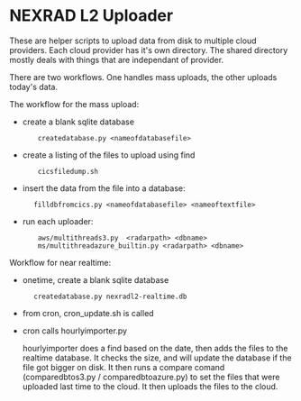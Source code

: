 # NEXRAD L2 Uploader

These are helper scripts to upload data from disk to multiple cloud providers. Each cloud provider has it's own directory. The shared directory mostly deals with things that are independant of provider.  

There are two workflows. One handles mass uploads, the other uploads today's data.

The workflow for the mass upload:
+ create a blank sqlite database
```
       createdatabase.py <nameofdatabasefile>
```
+ create a listing of the files to upload using find
```
       cicsfiledump.sh
```
+ insert the data from the file into a database:
 ```
       filldbfromcics.py <nameofdatabasefile> <nameoftextfile>
```
+ run each uploader:
```
       aws/multithreads3.py  <radarpath> <dbname>
       ms/multithreadazure_builtin.py <radarpath> <dbname>
```
Workflow for near realtime:
 + onetime, create a blank sqlite database
 ```
       createdatabase.py nexradl2-realtime.db
```
 + from cron, cron_update.sh is called 
 + cron calls hourlyimporter.py
  
 
   hourlyimporter does a find based on the date, then adds the files to the realtime database. It checks the size, and will update the database if the file got bigger on disk. It then runs a compare comand (comparedbtos3.py / comparedbtoazure.py) to set the files that were uploaded last time to the cloud. It then uploads the files to the cloud. 
